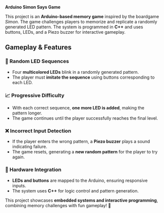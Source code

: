 **Arduino Simon Says Game**  

This project is an **Arduino-based memory game** inspired by the boardgame *Simon*. The game challenges players to memorize and replicate a randomly generated LED pattern. The system is programmed in **C++** and uses buttons, LEDs, and a Piezo buzzer for interactive gameplay.  

## **Gameplay & Features**  

### **🔄 Random LED Sequences**  
- Four **multicolored LEDs** blink in a randomly generated pattern.  
- The player must **imitate the sequence** using buttons corresponding to each LED.  

### **📈 Progressive Difficulty**  
- With each correct sequence, **one more LED is added**, making the pattern longer.  
- The game continues until the player successfully reaches the final level.  

### **❌ Incorrect Input Detection**  
- If the player enters the wrong pattern, a **Piezo buzzer** plays a sound indicating failure.  
- The game resets, generating a **new random pattern** for the player to try again.  

### **🔌 Hardware Integration**  
- **LEDs and buttons** are mapped to the Arduino, ensuring responsive inputs.  
- The system uses **C++** for logic control and pattern generation.  

This project showcases **embedded systems and interactive programming**, combining memory challenges with fun gameplay! 🚀  

